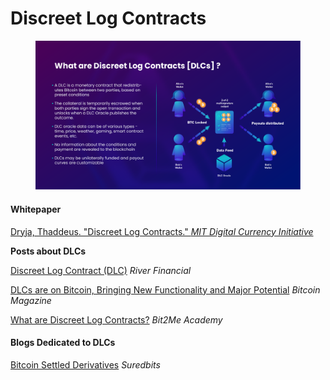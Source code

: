 # Discreet Log Contracts

<figure><img src="../.gitbook/assets/DLC.Link_WhatAreDLCs_B.png" alt=""><figcaption></figcaption></figure>

#### Whitepaper

[Dryja, Thaddeus. "Discreet Log Contracts." _MIT Digital Currency Initiative_](https://adiabat.github.io/dlc.pdf)

**Posts about DLCs**

[Discreet Log Contract (DLC)](https://river.com/learn/terms/d/discreet-log-contract-dlc/) _River Financial_

[DLCs are on Bitcoin, Bringing New Functionality and Major Potential](https://bitcoinmagazine.com/technical/dlcs-are-on-bitcoin-bringing-new-functionality-and-major-potential) _Bitcoin Magazine_

[What are Discreet Log Contracts?](https://academy.bit2me.com/en/que-son-los-dlc/) _Bit2Me Academy_

#### Blogs Dedicated to DLCs

[Bitcoin Settled Derivatives](https://suredbits.com/) _Suredbits_
